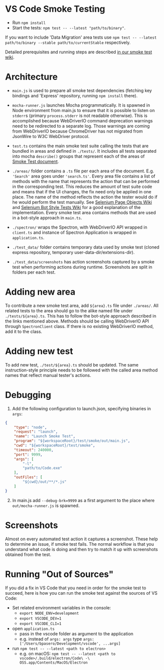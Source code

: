 # VS Code Smoke Testing

- Run `npm install`
- Start the tests: `npm test -- --latest "path/to/binary"`.

If you want to include 'Data Migration' area tests use  `npm test -- --latest path/to/binary --stable path/to/currentStable` respectively.

Detailed prerequisites and running steps are described [in our smoke test wiki](https://github.com/Microsoft/vscode/wiki/Smoke-Test#automated-smoke-test).

# Architecture
* `main.js` is used to prepare all smoke test dependencies (fetching key bindings and 'Express' repository, running `npm install` there).
* `mocha-runner.js` launches Mocha programmatically. It is spawned in Node environment from main.js to ensure that it is possible to listen on `stderr`s (primary `process.stderr` is not readable otherwise). This is accomplished because WebDriverIO command deprecation warnings need to be redirected to a separate log. Those warnings are coming from WebDriverIO because ChromeDriver has not migrated from JsonWire to W3C WebDriver protocol.
* `test.ts` contains the main smoke test suite calling the tests that are bundled in areas and defined in `./tests/`. It includes all tests separated into mocha `describe()` groups that represent each of the areas of [Smoke Test document](https://github.com/Microsoft/vscode/wiki/Smoke-Test).

* `./areas/` folder contains a `.ts` file per each area of the document. E.g. `'Search'` area goes under `'search.ts'`. Every area file contains a list of methods with the name that represents the action that can be performed in the corresponding test. This reduces the amount of test suite code and means that if the UI changes, the fix need only be applied in one place. The name of the method reflects the action the tester would do if he would perform the test manually. See [Selenium Page Objects Wiki](https://github.com/SeleniumHQ/selenium/wiki/PageObjects) and [Selenium Bot Style Tests Wiki](https://github.com/SeleniumHQ/selenium/wiki/Bot-Style-Tests) for a good explanation of the implementation. Every smoke test area contains methods that are used in a bot-style approach in `main.ts`.
* `./spectron/` wraps the Spectron, with WebDriverIO API wrapped in `client.ts` and instance of Spectron Application is wrapped in `application.ts`.

* `./test_data/` folder contains temporary data used by smoke test (cloned express repository, temporary user-data-dir/extensions-dir).
* `./test_data/screenshots` has action screenshots captured by a smoke test when performing actions during runtime. Screenshots are split in folders per each test.

# Adding new area
To contribute a new smoke test area, add `${area}.ts` file under `./areas/`. All related tests to the area should go to the alike named file under `./tests/${area}.ts`. This has to follow the bot-style approach described in the links mentioned above. Methods should be calling WebDriverIO API through `SpectronClient` class. If there is no existing WebDriverIO method, add it to the class.

# Adding new test
To add new test, `./test/${area}.ts` should be updated. The same instruction-style principle needs to be followed with the called area method names that reflect manual tester's actions.

# Debugging
1. Add the following configuration to launch.json, specifying binaries in `args`:
```json
{
	"type": "node",
	"request": "launch",
	"name": "Launch Smoke Test",
	"program": "${workspaceRoot}/test/smoke/out/main.js",
	"cwd": "${workspaceRoot}/test/smoke",
	"timeout": 240000,
	"port": 9999,
	"args": [
		"-l",
		"path/to/Code.exe"
	],
	"outFiles": [
		"${cwd}/out/**/*.js"
	]
}
```
2. In main.js add `--debug-brk=9999` as a first argument to the place where `out/mocha-runner.js` is spawned.

# Screenshots
Almost on every automated test action it captures a screenshot. These help to determine an issue, if smoke test fails. The normal workflow is that you understand what code is doing and then try to match it up with screenshots obtained from the test.

# Running "Out of Sources"
If you did a fix in VS Code that you need in order for the smoke test to succeed, here is how you can run the smoke test against the sources of VS Code:
* Set related environment variables in the console:
  * `export NODE_ENV=development`
  * `export VSCODE_DEV=1`
  * `export VSCODE_CLI=1`
* open `application.ts`
  * pass in the vscode folder as argument to the application
  * e.g. instead of `args: args` type `args: ['/Users/bpasero/Development/vscode', ...args]`
* run `npm test -- --latest <path to electron>`
  * e.g. on macOS: `npm test -- --latest <path to vscode>/.build/electron/Code\ -\ OSS.app/Contents/MacOS/Electron`